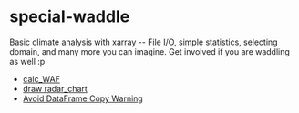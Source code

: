 # special-waddle
Basic climate analysis with xarray -- File I/O, simple statistics, selecting domain, and many more you can imagine. Get involved if you are waddling as well :p

 * [calc_WAF](https://github.com/python-for-climate-analysis/special-waddle/blob/5b67f562421feec4e81db2934677ef3b4d3cab4c/calc_WAF.ipynb)
 * [draw radar_chart](https://github.com/python-for-climate-analysis/special-waddle/blob/70f2f1f85b046c1751aaf6a6c946d5def2635ed3/draw_radar_factory.ipynb)
 * [Avoid DataFrame Copy Warning](https://github.com/python-for-climate-analysis/special-waddle/commit/4d71aad292b20f19c556daa814baaea84df816f2)
